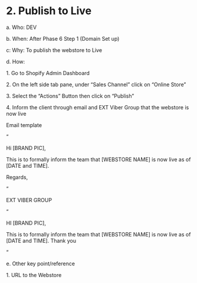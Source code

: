# 2. Publish to Live

&#x20;  a. Who: DEV

&#x20;                b. When: After Phase 6 Step 1 (Domain Set up)

&#x20;                c: Why: To publish the webstore to Live

&#x20;           &#x20;

&#x20;                d. How:

&#x20;                 1\. Go to Shopify Admin Dashboard

&#x20;                 2\. On the left side tab pane, under “Sales Channel” click on “Online Store”

&#x20;                 3\. Select the “Actions” Button then click on “Publish”

&#x20;                 4\. Inform the client through email and EXT Viber Group that the webstore is now                          live

&#x20;

&#x20;

&#x20;                 Email template

&#x20;                            “

&#x20;                            Hi \[BRAND PIC],

&#x20;

&#x20;                            This is to formally inform the team that \[WEBSTORE NAME] is now live as of \[DATE and TIME].

&#x20;

&#x20;                            Regards,

&#x20;                            “

&#x20;                          &#x20;

&#x20;             EXT VIBER GROUP

&#x20;                            “

&#x20;                            HI \[BRAND PIC],

&#x20;                          &#x20;

&#x20;             This is to formally inform the team that \[WEBSTORE NAME] is now live as of \[DATE and TIME]. Thank you

&#x20;                            “

&#x20;                          &#x20;

&#x20;             e. Other key point/reference

&#x20;                 1\. URL to the Webstore
